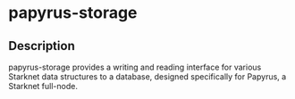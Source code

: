 # papyrus-storage

## Description

papyrus-storage provides a writing and reading interface for various Starknet data structures to a database, designed specifically for Papyrus, a Starknet full-node.
